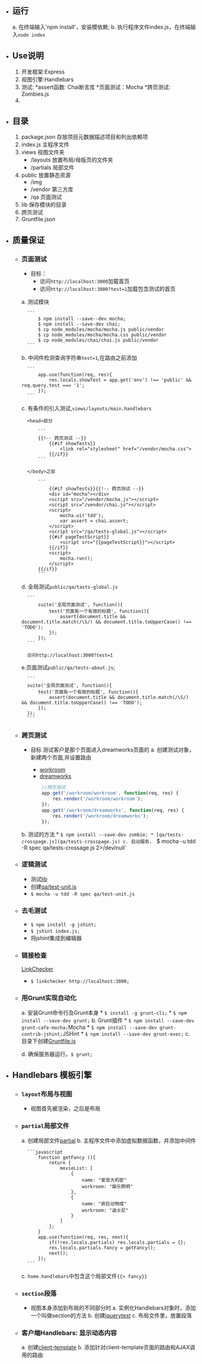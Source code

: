 + ## 运行
	a. 在终端输入'npm install'，安装模依赖;
	b. 执行程序文件index.js，在终端输入`node index`

+ ## Use说明
	1. 开发框架:Express
	2. 视图引擎:Handlebars
	3. 测试:
		*assert函数: Chai断言库
		*页面测试：Mocha
		*跨页测试: Zombies.js
	4.

+ ## 目录
	1. package.json 存放项目元数据描述项目和列出依赖项
	2. index.js 主程序文件
	3. views 视图文件夹
		* /layouts 放置布局/母版页的文件夹
		* /partials 局部文件
	4. public 放置静态资源
		* /img
		* /vendor 第三方库
		* /qa 页面测试
	5. lib 保存模块的目录
	6. 跨页测试
	7. Gruntfile.json

+ ## 质量保证

	+ ### 页面测试

		- 目标：
			* 访问`http://localhost:3000`加载首页
			* 访问`http://localhost:3000?test=1`加载包含测试的首页

		a. 测试模块

			```
				$ npm install --save--dev mocha;
				$ npm install --save-dev chai;
				$ cp node_modules/mocha/mocha.js public/vendor
				$ cp node_modules/mocha/mocha.css public/vendor
				$ cp node_modules/chai/chai.js public/vendor
			```

		b. 中间件检测查询字符串`test=1`,在路由之前添加

			```
				app.use(function(req, res){
					res.locals.showTest = app.get('env') !== 'public' && req.query.test === '1';
				});
			```

		c. 有条件的引入测试,`views/layouts/main.handlebars`

			<head>部分

				```
				{{!-- 跨页测试 --}}
					{{#if showTests}}
						<link rel="stylesheet" href="/vendor/mocha.css">
					{{/if}}
				```

			</body>之前

				```
					{{#if showTests}}{{!-- 跨页测试 --}}
					<div id="mocha"></div>
					<script src="/vendor/mocha.js"></script>
					<script src="/vendor/chai.js"></script>
					<script>
						mocha.ui('tdd');
						var assert = chai.assert;
					</script>
					<script src="/qa/tests-global.js"></script>
					{{#if pageTestScript}}
						<script src="{{pageTestScript}}"></script>
					{{/if}}
					<script>
						mocha.run();
					</script>
				{{/if}}
				```

		d. 全局测试`public/qa/tasts-global.js`

			```
				suite('全局页面测试', function(){
					test('页面有一个有效的标题', function(){
						assert(document.title && document.title.match(/\S/) && document.title.toUpperCase() !== 'TODO');
					});
				});
			```

			访问http://localhost:3000?test=1
		e.页面测试`public/qa/tests-about.js`;

			```
			suite('全局页面测试', function(){
				test('页面有一个有效的标题', function(){
					assert(document.title && document.title.match(/\S/) && document.title.toUpperCase() !== 'TODO');
				});
			});
			```

	+ ### 跨页测试

		- 目标 测试客户是那个页面进入dreamworks页面的
		a. 创建测试对象，新建两个页面,并设置路由
			* [workroom](views/workroom/workroom.handlebars)
			* [dreamworks](views/workroom/dreamworks.hanlebars)

			```javascript
				//跨页测试
				app.get('/workroom/workroom', function(req, res) {
					res.render('/workroom/workroom');
				});
				app.get('/workroom/dreamworks', function(req, res) {
					res.render('/workroom/dreamworks');
				});
			```
		b. 测试的方法
			* `$ npm install --save-dev zombie;
			* [qa/tests-crosspage.js](qa/tests-crosspage.js)
		c. 启动服务， `$ mocha -u tdd -R spec qa/tests-crossage.js 2>/dev/null`

	+ ### 逻辑测试
		* 测试[lib](lib/mymodule.js)
		* 创建[qa/test-unit.js](qa/tests-unit.js)
		* `$ mocha -u tdd -R spec qa/test-unit.js`

	+ ### 去毛测试
		* `$ npm install -g jshint;`
		* `$ jshint index.js;`
		* 将jshint集成到编辑器

	+ ### 链接检查
		[LinkChecker](http://wummel.github.io/linkchecker/)
		* `$ linkchecker http://localhost:3000;`

	+ ### 用Grunt实现自动化
		a. 安装Grunt命令行及Grunt本身
			* `$ install -g grunt-cli;`
			* `$ npm install --save-dev grunt;`
		b. Grunt插件
			* `$ npm install --save-dev grunt-cafe-mocha;`Mocha
			* `$ npm install --save-dev grunt-contrib-jshint;`JSHint
			* `$ npm install --save-dev grunt-exec;`
		c. 目录下创建[Gruntfile.js](Gruntfile.js)

		d. 确保服务器运行，`$ grunt;`

+ ## Handlebars 模板引擎

	+ ### `layout`布局与视图

		* 视图首先被渲染，之后是布局

	+ ### `partial`局部文件

		a. 创建局部文件[partial](views/particals/partical.handlebars)
		b. 主程序文件中添加虚拟数据函数，并添加中间件

			```javascript
				function getFancy (){
					return {
						movieList: [
							{
								name: "爱宠大机密"
								workroom: "娱乐照明"
							},
							{
								name: "疯狂动物成"
								workroom: "迪士尼"
							}
						]
					};
				}
				app.use(function(req, res, next){
					if(!res.locals.partials) res.locals.partials = {};
					res.locals.partials.fancy = getFancy();
					next();
				});
			```

		c. `home.handlebars`中包含这个局部文件`{{> fancy}}`
	
	+ ### `section`段落

		* 视图本身添加到布局的不同部分时
		a. 实例化Handlebars对象时，添加一个叫做section的方法
		b. 创建[jquerytest](views/jquerytest.handlebars)
		c. 布局文件里，放置段落

	+ ### 客户端Handlebars: 显示动态内容

		a. 创建[client-template](views/client-template.handlebars)
		b. 添加针对client-template页面的路由和AJAX调用的路由


